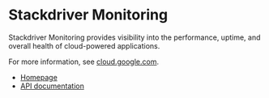 # Stackdriver Monitoring

Stackdriver Monitoring provides visibility into the performance, uptime, and overall health of cloud-powered applications.

For more information, see [cloud.google.com](https://cloud.google.com/monitoring/).

* [Homepage](http://googlecloudplatform.github.io/google-cloud-php)
* [API documentation](http://googlecloudplatform.github.io/google-cloud-php/#/docs/latest/monitoring/v3/metricserviceclient)
